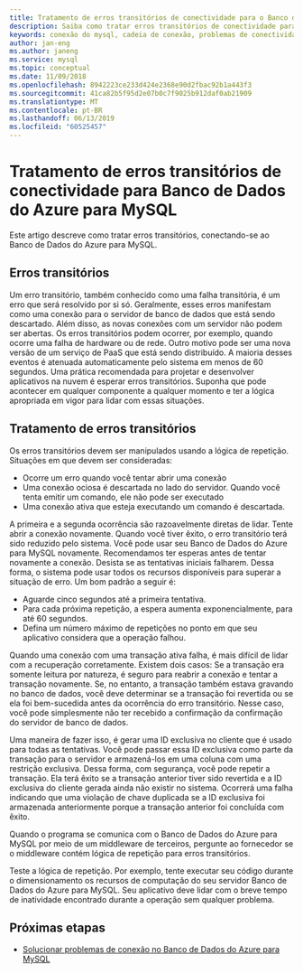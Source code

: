 ```yaml
---
title: Tratamento de erros transitórios de conectividade para o Banco de Dados do Azure para MySQL | Microsoft Docs
description: Saiba como tratar erros transitórios de conectividade para o Banco de Dados do Azure para MySQL.
keywords: conexão do mysql, cadeia de conexão, problemas de conectividade, erro transitório, erro de conexão
author: jan-eng
ms.author: janeng
ms.service: mysql
ms.topic: conceptual
ms.date: 11/09/2018
ms.openlocfilehash: 8942223ce233d424e2368e90d2fbac92b1a443f3
ms.sourcegitcommit: 41ca82b5f95d2e07b0c7f9025b912daf0ab21909
ms.translationtype: MT
ms.contentlocale: pt-BR
ms.lasthandoff: 06/13/2019
ms.locfileid: "60525457"
---
```

# <a name="handling-of-transient-connectivity-errors-for-azure-database-for-mysql"></a>Tratamento de erros transitórios de conectividade para Banco de Dados do Azure para MySQL

Este artigo descreve como tratar erros transitórios, conectando-se ao Banco de Dados do Azure para MySQL.

## <a name="transient-errors"></a>Erros transitórios

Um erro transitório, também conhecido como uma falha transitória, é um erro que será resolvido por si só. Geralmente, esses erros manifestam como uma conexão para o servidor de banco de dados que está sendo descartado. Além disso, as novas conexões com um servidor não podem ser abertas. Os erros transitórios podem ocorrer, por exemplo, quando ocorre uma falha de hardware ou de rede. Outro motivo pode ser uma nova versão de um serviço de PaaS que está sendo distribuído. A maioria desses eventos é atenuada automaticamente pelo sistema em menos de 60 segundos. Uma prática recomendada para projetar e desenvolver aplicativos na nuvem é esperar erros transitórios. Suponha que pode acontecer em qualquer componente a qualquer momento e ter a lógica apropriada em vigor para lidar com essas situações.

## <a name="handling-transient-errors"></a>Tratamento de erros transitórios

Os erros transitórios devem ser manipulados usando a lógica de repetição. Situações em que devem ser consideradas:

* Ocorre um erro quando você tentar abrir uma conexão
* Uma conexão ociosa é descartada no lado do servidor. Quando você tenta emitir um comando, ele não pode ser executado
* Uma conexão ativa que esteja executando um comando é descartada.

A primeira e a segunda ocorrência são razoavelmente diretas de lidar. Tente abrir a conexão novamente. Quando você tiver êxito, o erro transitório terá sido reduzido pelo sistema. Você pode usar seu Banco de Dados do Azure para MySQL novamente. Recomendamos ter esperas antes de tentar novamente a conexão. Desista se as tentativas iniciais falharem. Dessa forma, o sistema pode usar todos os recursos disponíveis para superar a situação de erro. Um bom padrão a seguir é:

* Aguarde cinco segundos até a primeira tentativa.
* Para cada próxima repetição, a espera aumenta exponencialmente, para até 60 segundos.
* Defina um número máximo de repetições no ponto em que seu aplicativo considera que a operação falhou.

Quando uma conexão com uma transação ativa falha, é mais difícil de lidar com a recuperação corretamente. Existem dois casos: Se a transação era somente leitura por natureza, é seguro para reabrir a conexão e tentar a transação novamente. Se, no entanto, a transação também estava gravando no banco de dados, você deve determinar se a transação foi revertida ou se ela foi bem-sucedida antes da ocorrência do erro transitório. Nesse caso, você pode simplesmente não ter recebido a confirmação da confirmação do servidor de banco de dados.

Uma maneira de fazer isso, é gerar uma ID exclusiva no cliente que é usado para todas as tentativas. Você pode passar essa ID exclusiva como parte da transação para o servidor e armazená-los em uma coluna com uma restrição exclusiva. Dessa forma, com segurança, você pode repetir a transação. Ela terá êxito se a transação anterior tiver sido revertida e a ID exclusiva do cliente gerada ainda não existir no sistema. Ocorrerá uma falha indicando que uma violação de chave duplicada se a ID exclusiva foi armazenada anteriormente porque a transação anterior foi concluída com êxito.

Quando o programa se comunica com o Banco de Dados do Azure para MySQL por meio de um middleware de terceiros, pergunte ao fornecedor se o middleware contém lógica de repetição para erros transitórios.

Teste a lógica de repetição. Por exemplo, tente executar seu código durante o dimensionamento os recursos de computação do seu servidor Banco de Dados do Azure para MySQL. Seu aplicativo deve lidar com o breve tempo de inatividade encontrado durante a operação sem qualquer problema.

## <a name="next-steps"></a>Próximas etapas

* [Solucionar problemas de conexão no Banco de Dados do Azure para MySQL](howto-troubleshoot-common-connection-issues.md)
